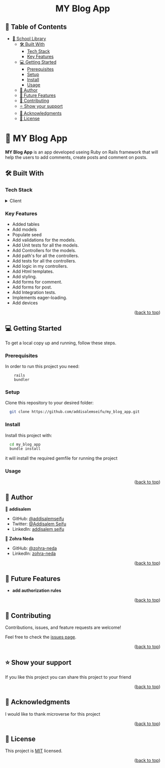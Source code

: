 <a name="readme-top"></a>

<div align="center">

  <h1><b>MY Blog App</b></h1>

</div>

<!-- TABLE OF CONTENTS -->

## 📗 Table of Contents

- [📖 School Library ](#-decode-morse-code-)
  - [🛠 Built With ](#-built-with-)
    - [Tech Stack ](#tech-stack-)
    - [Key Features ](#key-features-)
  - [💻 Getting Started ](#-getting-started-)
    - [Prerequisites](#prerequisites)
    - [Setup](#setup)
    - [Install](#install)
    - [Usage](#usage)
  - [👥 Author ](#-author-)
  - [🔭 Future Features ](#-future-features-)
  - [🤝 Contributing ](#-contributing-)
  - [⭐️ Show your support ](#️-show-your-support-)
  - [🙏 Acknowledgments ](#-acknowledgments-)
  - [📝 License ](#-license-)

<!-- PROJECT DESCRIPTION -->

# 📖 MY Blog App <a name="about-project"></a>
<!-- write description for me -->
**MY Blog App** is an app developed useing Ruby on Rails framework that will help the users to add comments, create posts and comment on posts.
## 🛠 Built With <a name="built-with"></a>

### Tech Stack <a name="tech-stack"></a>

<details>
  <summary>Client</summary>
    <li><a href="https://rubyonrails.org/">Rails</a></li>
    <li><a href="https://github.com/heartcombo/devise#getting-started">Devise</a></li>
</details>

<!-- Features -->

### Key Features <a name="key-features"></a>

- Added tables
- Add models
- Populate seed
- Add validations for the models.
- Add Unit tests for all the models.
- Add Controllers for the models.
- Add path's for all the controllers.
- Add tests for all the controllers.
- Add logic in my controllers.
- Add Html templates.
- Add styling.
- Add forms for comment.
- Add forms for post.
- Add Integration tests.
- Implements eager-loading.
- Add devices
<p align="right">(<a href="#readme-top">back to top</a>)</p>


<!-- GETTING STARTED -->

## 💻 Getting Started <a name="getting-started"></a>

To get a local copy up and running, follow these steps.

### Prerequisites

In order to run this project you need:

```
    rails
    bundler 
```

### Setup

Clone this repository to your desired folder:

```bash
  git clone https://github.com/addisalemseifu/my_blog_app.git
```

### Install

Install this project with:

```bash
  cd my_blog_app
  bundle install
```

it will install the required gemfile for running the project

### Usage

<p align="right">(<a href="#readme-top">back to top</a>)</p>

<!-- AUTHORS -->

## 👥 Author <a name="author"></a>

  👤 **addisalem**

- GitHub: [@addisalemseifu](https://github.com/addisalemseifu)
- Twitter: [@Addisalem Seifu](https://twitter.com/beidework)
- LinkedIn: [addisalem seifu](https://www.linkedin.com/in/addisalemseifu/)

👤 **Zohra Neda**

- GitHub: [@zohra-neda](https://github.com/zohra-neda)
- LinkedIn: [zohra-neda](https://www.linkedin.com/in/zohra-neda)


<p align="right">(<a href="#readme-top">back to top</a>)</p>

<!-- FUTURE FEATURES -->

## 🔭 Future Features <a name="future-features"></a>

- **add authorization rules**

<p align="right">(<a href="#readme-top">back to top</a>)</p>

<!-- CONTRIBUTING -->

## 🤝 Contributing <a name="contributing"></a>

Contributions, issues, and feature requests are welcome!

Feel free to check the [issues page](https://github.com/addisalemseifu/my_blog_app/issues).

<p align="right">(<a href="#readme-top">back to top</a>)</p>

<!-- SUPPORT -->

## ⭐️ Show your support <a name="support"></a>

If you like this project you can share this project to your friend

<p align="right">(<a href="#readme-top">back to top</a>)</p>

<!-- ACKNOWLEDGEMENTS -->

## 🙏 Acknowledgments <a name="acknowledgements"></a>

I would like to thank microverse for this project

<p align="right">(<a href="#readme-top">back to top</a>)</p>

<!-- LICENSE -->

## 📝 License <a name="license"></a>

This project is [MIT](./LICENSE) licensed.

<p align="right">(<a href="#readme-top">back to top</a>)</p>

